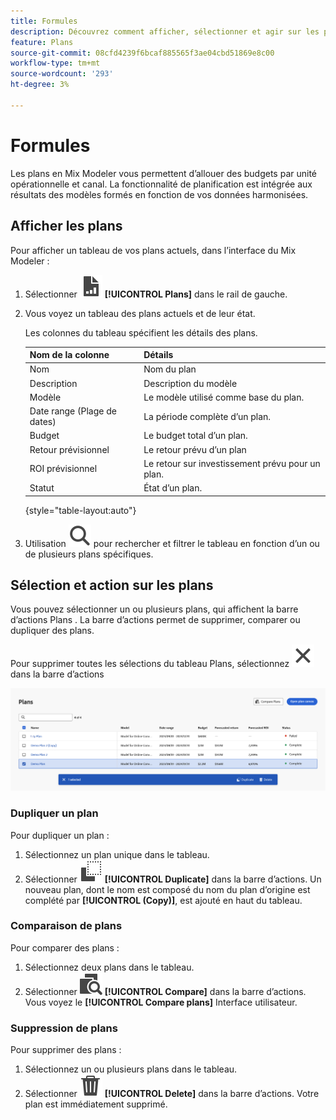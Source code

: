 ```yaml
---
title: Formules
description: Découvrez comment afficher, sélectionner et agir sur les plans en Mix Modeler.
feature: Plans
source-git-commit: 08cfd4239f6bcaf885565f3ae04cbd51869e8c00
workflow-type: tm+mt
source-wordcount: '293'
ht-degree: 3%

---
```



# Formules

Les plans en Mix Modeler vous permettent d’allouer des budgets par unité opérationnelle et canal. La fonctionnalité de planification est intégrée aux résultats des modèles formés en fonction de vos données harmonisées.


## Afficher les plans

Pour afficher un tableau de vos plans actuels, dans l’interface du Mix Modeler :

1. Sélectionner ![](../assets/icons/FileChart.svg) **[!UICONTROL Plans]** dans le rail de gauche.

1. Vous voyez un tableau des plans actuels et de leur état.

   Les colonnes du tableau spécifient les détails des plans.

   | Nom de la colonne | Détails |
   |---|---|
   | Nom | Nom du plan |
   | Description | Description du modèle |
   | Modèle | Le modèle utilisé comme base du plan. |
   | Date range (Plage de dates) | La période complète d’un plan. |
   | Budget | Le budget total d’un plan. |
   | Retour prévisionnel | Le retour prévu d’un plan |
   | ROI prévisionnel | Le retour sur investissement prévu pour un plan. |
   | Statut | État d’un plan. |

   {style="table-layout:auto"}

1. Utilisation ![Rechercher](../assets/icons/Search.svg) pour rechercher et filtrer le tableau en fonction d’un ou de plusieurs plans spécifiques.


## Sélection et action sur les plans

Vous pouvez sélectionner un ou plusieurs plans, qui affichent la barre d’actions Plans . La barre d’actions permet de supprimer, comparer ou dupliquer des plans.

Pour supprimer toutes les sélections du tableau Plans, sélectionnez ![Fermer](../assets/icons/Close.svg) dans la barre d’actions

![Barre d’actions Plans](../assets/plans-action-bar.png)

### Dupliquer un plan

Pour dupliquer un plan :

1. Sélectionnez un plan unique dans le tableau.
1. Sélectionner ![Copier](../assets/icons/Copy.svg) **[!UICONTROL Duplicate]** dans la barre d’actions. Un nouveau plan, dont le nom est composé du nom du plan d’origine est complété par **[!UICONTROL (Copy)]**, est ajouté en haut du tableau.

### Comparaison de plans

Pour comparer des plans :

1. Sélectionnez deux plans dans le tableau.
1. Sélectionner ![Comparer](../assets/icons/Compare.svg) **[!UICONTROL Compare]** dans la barre d’actions. Vous voyez le **[!UICONTROL Compare plans]** Interface utilisateur.


### Suppression de plans

Pour supprimer des plans :

1. Sélectionnez un ou plusieurs plans dans le tableau.
1. Sélectionner ![Supprimer](../assets/icons/Delete.svg) **[!UICONTROL Delete]** dans la barre d’actions. Votre plan est immédiatement supprimé.



